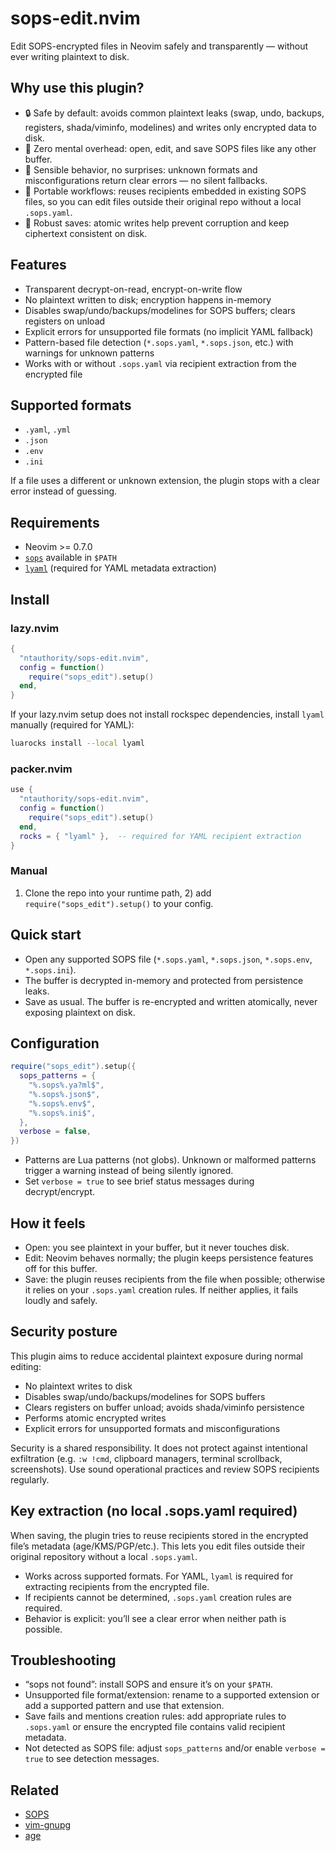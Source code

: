 # sops-edit.nvim

Edit SOPS-encrypted files in Neovim safely and transparently — without ever writing plaintext to disk.

## Why use this plugin?

- 🔒 Safe by default: avoids common plaintext leaks (swap, undo, backups, registers, shada/viminfo, modelines) and writes only encrypted data to disk.
- 🧠 Zero mental overhead: open, edit, and save SOPS files like any other buffer.
- 🧭 Sensible behavior, no surprises: unknown formats and misconfigurations return clear errors — no silent fallbacks.
- 🔑 Portable workflows: reuses recipients embedded in existing SOPS files, so you can edit files outside their original repo without a local `.sops.yaml`.
- 🧱 Robust saves: atomic writes help prevent corruption and keep ciphertext consistent on disk.

## Features

- Transparent decrypt-on-read, encrypt-on-write flow
- No plaintext written to disk; encryption happens in-memory
- Disables swap/undo/backups/modelines for SOPS buffers; clears registers on unload
- Explicit errors for unsupported file formats (no implicit YAML fallback)
- Pattern-based file detection (`*.sops.yaml`, `*.sops.json`, etc.) with warnings for unknown patterns
- Works with or without `.sops.yaml` via recipient extraction from the encrypted file

## Supported formats

- `.yaml`, `.yml`
- `.json`
- `.env`
- `.ini`

If a file uses a different or unknown extension, the plugin stops with a clear error instead of guessing.

## Requirements

- Neovim >= 0.7.0
- [`sops`](https://github.com/getsops/sops) available in `$PATH`
- [`lyaml`](https://github.com/gvvaughan/lyaml) (required for YAML metadata extraction)

## Install

### lazy.nvim

```lua
{
  "ntauthority/sops-edit.nvim",
  config = function()
    require("sops_edit").setup()
  end,
}
```

If your lazy.nvim setup does not install rockspec dependencies, install `lyaml` manually (required for YAML):

```bash
luarocks install --local lyaml
```

### packer.nvim

```lua
use {
  "ntauthority/sops-edit.nvim",
  config = function()
    require("sops_edit").setup()
  end,
  rocks = { "lyaml" },  -- required for YAML recipient extraction
}
```

### Manual

1) Clone the repo into your runtime path, 2) add `require("sops_edit").setup()` to your config.

## Quick start

- Open any supported SOPS file (`*.sops.yaml`, `*.sops.json`, `*.sops.env`, `*.sops.ini`).
- The buffer is decrypted in-memory and protected from persistence leaks.
- Save as usual. The buffer is re-encrypted and written atomically, never exposing plaintext on disk.

## Configuration

```lua
require("sops_edit").setup({
  sops_patterns = {
    "%.sops%.ya?ml$",
    "%.sops%.json$",
    "%.sops%.env$",
    "%.sops%.ini$",
  },
  verbose = false,
})
```

- Patterns are Lua patterns (not globs). Unknown or malformed patterns trigger a warning instead of being silently ignored.
- Set `verbose = true` to see brief status messages during decrypt/encrypt.

## How it feels

- Open: you see plaintext in your buffer, but it never touches disk.
- Edit: Neovim behaves normally; the plugin keeps persistence features off for this buffer.
- Save: the plugin reuses recipients from the file when possible; otherwise it relies on your `.sops.yaml` creation rules. If neither applies, it fails loudly and safely.

## Security posture

This plugin aims to reduce accidental plaintext exposure during normal editing:

- No plaintext writes to disk
- Disables swap/undo/backups/modelines for SOPS buffers
- Clears registers on buffer unload; avoids shada/viminfo persistence
- Performs atomic encrypted writes
- Explicit errors for unsupported formats and misconfigurations

Security is a shared responsibility. It does not protect against intentional exfiltration (e.g. `:w !cmd`, clipboard managers, terminal scrollback, screenshots). Use sound operational practices and review SOPS recipients regularly.

## Key extraction (no local .sops.yaml required)

When saving, the plugin tries to reuse recipients stored in the encrypted file’s metadata (age/KMS/PGP/etc.). This lets you edit files outside their original repository without a local `.sops.yaml`.

- Works across supported formats. For YAML, `lyaml` is required for extracting recipients from the encrypted file.
- If recipients cannot be determined, `.sops.yaml` creation rules are required.
- Behavior is explicit: you’ll see a clear error when neither path is possible.

## Troubleshooting

- “sops not found”: install SOPS and ensure it’s on your `$PATH`.
- Unsupported file format/extension: rename to a supported extension or add a supported pattern and use that extension.
- Save fails and mentions creation rules: add appropriate rules to `.sops.yaml` or ensure the encrypted file contains valid recipient metadata.
- Not detected as SOPS file: adjust `sops_patterns` and/or enable `verbose = true` to see detection messages.

## Related

- [SOPS](https://github.com/getsops/sops)
- [vim-gnupg](https://github.com/jamessan/vim-gnupg)
- [age](https://github.com/FiloSottile/age)
